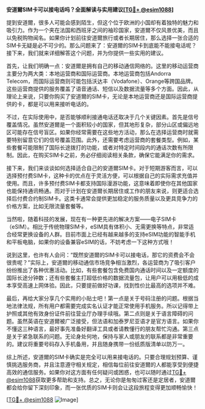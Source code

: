 **安道爾SIM卡可以接电话吗？全面解读与实用建议[[TG💪+ @esim1088](https://t.me/s/esim1088)]**

提到安道爾，很多人可能会感到陌生，但这个位于欧洲的小国却有着独特的魅力和吸引力。作为一个夹在法国和西班牙之间的袖珍国家，安道爾不仅风景优美，而且以免税购物闻名。如果你计划前往安道爾旅行或者长期居住，那么选择一张合适的SIM卡无疑是必不可少的。那么问题来了：安道爾的SIM卡到底能不能接电话呢？接下来，我们就来详细解答这个问题，并为你提供一些实用的建议。

首先，让我们明确一点：安道爾是拥有自己的移动通信网络的。这里的移动运营商主要分为两大类：本地运营商和国际运营商。本地运营商包括Andorra Telecom，而国际运营商则可能包括沃达丰（Vodafone）、Orange等跨国品牌。这些运营商提供的服务覆盖了语音通话、短信以及数据流量等多个方面。因此，从理论上来说，只要你购买了安道爾的SIM卡，无论是本地运营商还是国际运营商提供的卡，都是可以用来接听电话的。

不过，在实际使用中，是否能够顺利接通电话还取决于几个关键因素。首先是信号覆盖情况。虽然安道爾是一个面积较小的国家，但其地形复杂，部分山区或偏远地区可能存在信号盲区。如果你经常需要在这些地方活动，那么在选择运营商时就需要特别留意它们的信号覆盖范围。此外，还需要考虑运营商的套餐类型。例如，某些套餐可能限制了国际长途拨打的功能，或者对特定时间段内的通话次数有所限制。因此，在购买SIM卡之前，务必仔细阅读相关条款，确保它能满足你的需求。

接下来，我们来谈谈如何选择适合自己的安道爾SIM卡。对于短期游客而言，可以选择预付费SIM卡，这种卡的优点在于灵活方便，可以根据自己的实际需求充值并使用。而且，许多预付费SIM卡都支持国际漫游功能，这意味着即使你在其他国家也能保持通讯畅通。而对于计划在安道爾长期居住或工作的朋友来说，则更适合选择后付费合约制SIM卡。这类卡通常会提供更加稳定的服务质量以及更具竞争力的价格方案，比如无限流量套餐等。

当然啦，随着科技的发展，现在有一种更先进的解决方案——电子SIM卡（eSIM）。相比于传统物理SIM卡，eSIM具有体积小、无需更换等特点，非常适合经常更换设备的人群。目前市面上已经有越来越多的支持eSIM功能的智能手机和平板电脑，如果你的设备兼容eSIM的话，不妨考虑一下这种方式哦！

说到这里，也许有人会问：“既然安道爾的SIM卡可以接电话，那它的资费会不会很贵呢？”实际上，安道爾的移动通信市场竞争相当激烈，各运营商为了吸引客户纷纷推出了各种优惠活动。比如，有些套餐包含免费国内通话时间以及一定额度的国际长途分钟数；还有些套餐主打超低价格的数据流量包，让用户可以用极低的成本享受高速上网体验。因此，只要提前做好功课，找到性价比最高的选项并不难。

最后，再给大家分享几个实用的小贴士吧！第一点是关于号码注册的问题。根据当地法律法规，所有用户都需要完成实名认证才能正常使用手机服务。所以记得带上护照或其他有效身份证件前往营业厅办理手续哦。第二点则是关于语言障碍的问题。虽然英语在安道爾被广泛接受，但法语和加泰罗尼亚语才是官方语言。如果你不懂这三种语言，最好事先准备好翻译工具或者请教懂行的朋友帮忙沟通。第三点是关于紧急联系的问题。无论身处何地，保持与家人或朋友的联系都是非常重要的。建议将重要号码存入手机备用，并且随身携带一份纸质版清单以防万一。

综上所述，安道爾的SIM卡确实是完全可以用来接电话的。只要合理规划预算、谨慎挑选服务商，并且注意遵守相关规定，相信每位前往安道爾的人都能享受到便捷高效的通信服务。如果你对这方面有任何疑问或困惑，也可以随时通过[TG💪+ @esim1088](https://t.me/s/esim1088)获取更多帮助和支持。总之，无论你是匆匆过客还是定居者，安道爾都会给你留下深刻印象，而一张优质的SIM卡则会让这段旅程变得更加顺畅愉快！

[[TG💪+ @esim1088](https://t.me/s/esim1088) ![Image](https://i.postimg.cc/4NQfJmqS/Snipaste-2025-05-13-00-14-12.png)]